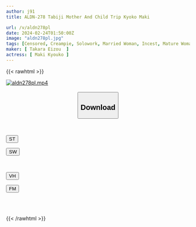 ```yaml
---
author: j91
title: ALDN-278 Tabiji Mother And Child Trip Kyoko Maki

url: /v/aldn278pl
date: 2024-02-24T01:50:00Z
image: "aldn278pl.jpg"
tags: [Censored, Creampie, Solowork, Married Woman, Incest, Mature Woman, Drama	]
maker: [ Takara Eizou  ]
actress: [ Maki Kyouko ]
---
```



{{< rawhtml >}}

<div class="video" data-videoid="wzYrzDArj4CPdo">
    <a href="javascript:;">
        <img src="/v/aldn278pl/aldn278pl.jpg" width="WIDTH" height="HEIGHT" alt="aldn278pl.mp4" loading="lazy">
    </a>
</div>

<script type="text/javascript" src="https://j91.asia/asset/on-demand-st.js"></script>

<br>
  <link rel="stylesheet" href="https://j91.asia/asset/bs5.css">
  
  <center>
  <button class="btn btn-primary" type="button" data-bs-toggle="collapse" data-bs-target=".multi-collapse" aria-expanded="false" aria-controls="multiCollapseExample1 multiCollapseExample2"><h2>Download</h2></button></center>
</p>
<div class="row">
  <div class="col">
    <div class="collapse multi-collapse" id="multiCollapseExample1">
      <div class="card card-body">
	      	      <br>
<div class="buttons">  
<p><a href="https://streamtape.to/v/wzYrzDArj4CPdo" target="_blank"><button class="btn-hover color-3"><i class="fa fa-download"></i> ST</button></a></p>
<p><a href="https://cdnwish.com/bu2amu0495z4" target="_blank"><button class="btn-hover color-2"><i class="fa fa-download"></i> SW</button></a></p></div>
    </div>
  </div>
</div>
  <div class="col">
    <div class="collapse multi-collapse" id="multiCollapseExample2">
      <div class="card card-body">
	      <br>
<div class="buttons">
<p><a href="https://vidhidepro.com/f/y302r1nzidx8"><button class="btn-hover color-9"><i class="fa fa-download"></i> VH</button></a></p>
<p><a href="https://filemoon.sx/d/osdm8ecdjkl2"><button class="btn-hover color-8"><i class="fa fa-download"></i> FM</button></a></p></div>
<br><br>
      </div>
    </div>
  </div>
</div>

{{< /rawhtml >}}
